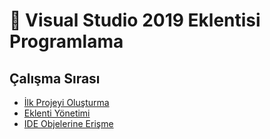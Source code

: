# 🧩 Visual Studio 2019 Eklentisi Programlama

## Çalışma Sırası

- [İlk Projeyi Oluşturma](ilk-projeyi-olusturma.md)
- [Eklenti Yönetimi](eklenti-yonetimi.md)
- [IDE Objelerine Erişme](ide-objelerine-erişme.md)
